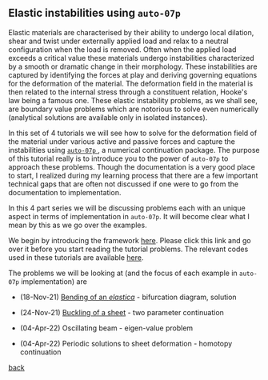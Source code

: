 Elastic instabilities using `auto-07p`
--------------------------------------

Elastic materials are characterised by their ability to undergo local dilation, shear and twist under externally applied load and relax to a neutral configuration when the load is removed. Often when the applied load exceeds a critical value these materials undergo instabilities characterized by a smooth or dramatic change in their morphology. These instabilities are captured by identifying the forces at play and deriving governing equations for the deformation of the
material. The deformation field in the material is then related to the internal stress through a constituent relation, Hooke's law being a famous one. These elastic instability problems, as we shall see, are boundary value problems which are notorious to solve even numerically (analytical solutions are available only in isolated instances).

In this set of 4 tutorials we will see how to solve for the deformation field of the material under various active and passive forces and capture the instabilities using [`auto-07p` ](https://github.com/auto-07p/auto-07p),
a numerical continuation package. The purpose of this tutorial really is to introduce you to the power of `auto-07p` to approach these problems. Though the documentation is a very good place to start, I realized during my learning process that there are a few important technical gaps that are often not discussed if one were to go from the documentation to implementation.

In this 4 part series we will be discussing problems each with an unique aspect in terms of implementation in `auto-07p`. It will become clear what I mean by this as we go over the examples.

We begin by introducing the framework [here](./autoFw.html). Please click this link and go over it before you start reading the tutorial problems. The relevant codes used in these tutorials are available [here](https://github.com/sgangaprasath/autoTutorial).

The problems we will be looking at (and the focus of each example in `auto-07p` implementation) are

-   (18-Nov-21) [Bending of an *elastica*](./elastica.html) - bifurcation diagram, solution

-   (24-Nov-21) [Buckling of a sheet](./fvk.html) - two parameter continuation

-   (04-Apr-22) Oscillating beam - eigen-value problem

-   (04-Apr-22) Periodic solutions to sheet deformation - homotopy continuation

[back](./fun)
